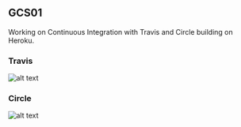 ## GCS01

Working on Continuous Integration with Travis and Circle building on Heroku.

### Travis 

![alt text](https://travis-ci.org/Thiagotrfm/GCS01.svg?branch=master)


### Circle

![alt text](https://circleci.com/gh/Thiagotrfm/GCS01.svg?style=svg)
